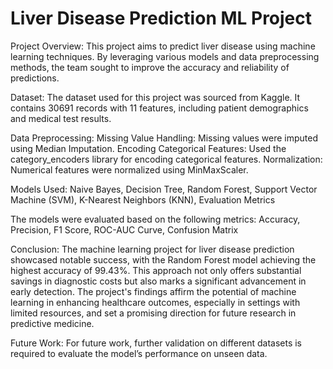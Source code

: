 # Liver Disease Prediction ML Project
Project Overview:
This project aims to predict liver disease using machine learning techniques. By leveraging various models and data preprocessing methods, the team sought to improve the accuracy and reliability of predictions.

Dataset:
The dataset used for this project was sourced from Kaggle. It contains 30691 records with 11 features, including patient demographics and medical test results.

Data Preprocessing:
Missing Value Handling: Missing values were imputed using Median Imputation.
Encoding Categorical Features: Used the category_encoders library for encoding categorical features.
Normalization: Numerical features were normalized using MinMaxScaler.

Models Used:
Naive Bayes,
Decision Tree,
Random Forest,
Support Vector Machine (SVM),
K-Nearest Neighbors (KNN),
Evaluation Metrics

The models were evaluated based on the following metrics:
Accuracy,
Precision,
F1 Score,
ROC-AUC Curve,
Confusion Matrix

Conclusion:
The machine learning project for liver disease prediction showcased notable success, with the Random Forest model achieving the highest accuracy of 99.43%. This approach not only offers substantial savings in diagnostic costs but also marks a significant advancement in early detection. The project's findings affirm the potential of machine learning in enhancing healthcare outcomes, especially in settings with limited resources, and set a promising direction for future research in predictive medicine.

Future Work:
For future work, further validation on different datasets is required to evaluate the model’s performance on unseen data.
